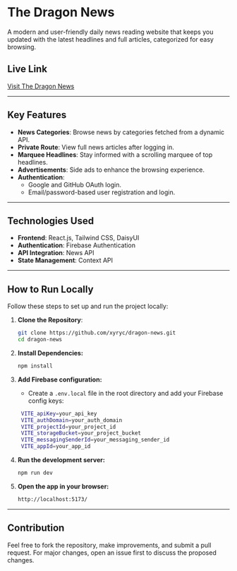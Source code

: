 # The Dragon News

A modern and user-friendly daily news reading website that keeps you updated with the latest headlines and full articles, categorized for easy browsing.

## Live Link

[Visit The Dragon News](https://the-dragon-news-daily.web.app/)

---

## Key Features

- **News Categories**: Browse news by categories fetched from a dynamic API.
- **Private Route**: View full news articles after logging in.
- **Marquee Headlines**: Stay informed with a scrolling marquee of top headlines.
- **Advertisements**: Side ads to enhance the browsing experience.
- **Authentication**:
  - Google and GitHub OAuth login.
  - Email/password-based user registration and login.

---

## Technologies Used

- **Frontend**: React.js, Tailwind CSS, DaisyUI
- **Authentication**: Firebase Authentication
- **API Integration**: News API
- **State Management**: Context API

---

## How to Run Locally

Follow these steps to set up and run the project locally:

1. **Clone the Repository**:
   ```bash
   git clone https://github.com/xyryc/dragon-news.git
   cd dragon-news
   ```
2. **Install Dependencies:**
   ```bash
   npm install
   ```
3. **Add Firebase configuration:**

   - Create a `.env.local` file in the root directory and add your Firebase config keys:

   ```bash
    VITE_apiKey=your_api_key
    VITE_authDomain=your_auth_domain
    VITE_projectId=your_project_id
    VITE_storageBucket=your_project_bucket
    VITE_messagingSenderId=your_messaging_sender_id
    VITE_appId=your_app_id
   ```

4. **Run the development server:**
   ```bash
   npm run dev
   ```
5. **Open the app in your browser:**
   ```bash
   http://localhost:5173/
   ```

---

## Contribution

Feel free to fork the repository, make improvements, and submit a pull request. For major changes, open an issue first to discuss the proposed changes.
